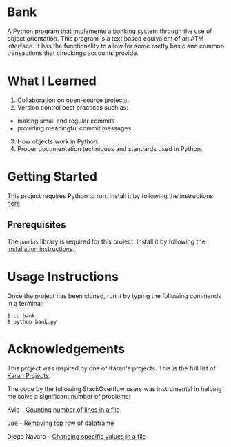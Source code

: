 # Bank
A Python program that implements a banking system through the use of
object orientation. This program is a text based equivalent of an ATM
interface. It has the functionality to allow for some pretty basic and
common transactions that checkings accounts provide.

# What I Learned
1. Collaboration on open-source projects.
2. Version control best practices such as:
 - making small and regular commits
 - providing meaningful commit messages.
3. How objects work in Python.
4. Proper documentation techniques and standards used in Python.

# Getting Started
This project requires Python to run. Install it by following the
instructions [here](https://www/python.org/downloads).
 
## Prerequisites
The ```pandas``` library is required for this project. Install it by 
following the [installation instructions](http://pandas.pydata.org/pandas-docs/stable/install.html).

# Usage Instructions
Once the project has been cloned, run it by typing the following
commands in a terminal:
``` 
$ cd bank
$ python bank.py
```

# Acknowledgements
This project was inspired by one of Karan's projects. This is the full 
list of [Karan Projects](https://github.com/karan/projects).

The code by the following StackOverflow users was instrumental in helping
me solve a significant number of problems:

Kyle - [Counting number of lines in a file](https://stackoverflow.com/questions/845058/how-to-get-line-count-cheaply-in-python)

Joe - [Removing top row of dataframe](https://stackoverflow.com/questions/51611378/remove-top-row-from-a-dataframe)

Diego Navaro - [Changing specific values in a file](https://stackoverflow.com/questions/11033590/change-specific-value-in-csv-file-via-python)